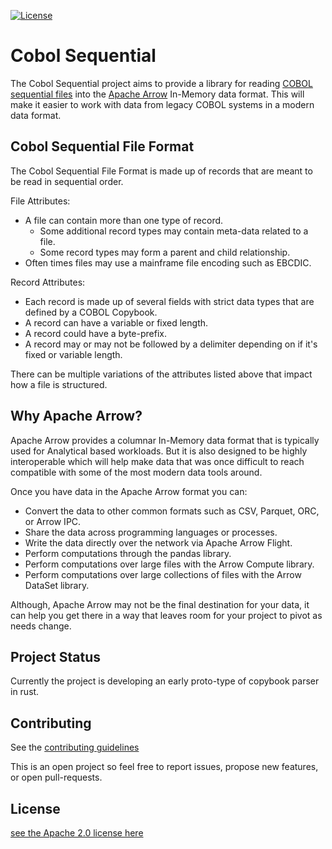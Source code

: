 [![License](https://img.shields.io/badge/License-Apache_2.0-blue.svg)](LICENSE)
# Cobol Sequential
The Cobol Sequential project aims to provide a library for reading [COBOL sequential files](https://www.tutorialspoint.com/cobol/cobol_file_organization.htm) into the [Apache Arrow](https://github.com/apache/arrow) In-Memory data format. This will make it easier to work with data from legacy COBOL systems in a modern data format.

## Cobol Sequential File Format
The Cobol Sequential File Format is made up of records that are meant to be read in sequential order.

File Attributes:
 - A file can contain more than one type of record.
    - Some additional record types may contain meta-data related to a file.
    - Some record types may form a parent and child relationship.
 - Often times files may use a mainframe file encoding such as EBCDIC.

Record Attributes:
 - Each record is made up of several fields with strict data types
 that are defined by a COBOL Copybook.
 - A record can have a variable or fixed length.
 - A record could have a byte-prefix.
 - A record may or may not be followed by a delimiter depending on if it's fixed or variable length.

There can be multiple variations of the attributes listed above that impact how a file is structured.

## Why Apache Arrow?
Apache Arrow provides a columnar In-Memory data format that is typically used for Analytical based workloads. But it is also designed to be highly interoperable which will help make data that was once difficult to reach compatible with some of the most modern data tools around.

Once you have data in the Apache Arrow format you can:
 - Convert the data to other common formats such as CSV, Parquet, ORC, or Arrow IPC.
 - Share the data across programming languages or processes.
 - Write the data directly over the network via Apache Arrow Flight.
 - Perform computations through the pandas library.
 - Perform computations over large files with the Arrow Compute library.
 - Perform computations over large collections of files with the Arrow DataSet library.

Although, Apache Arrow may not be the final destination for your data, it can help you get there in a way that leaves room for your project to pivot as needs change.

## Project Status
Currently the project is developing an early proto-type of copybook parser in rust.

## Contributing
See the [contributing guidelines](CONTRIBUTING.md)

This is an open project so feel free to report issues, propose new features, or open pull-requests.

## License
[see the Apache 2.0 license here](LICENSE)